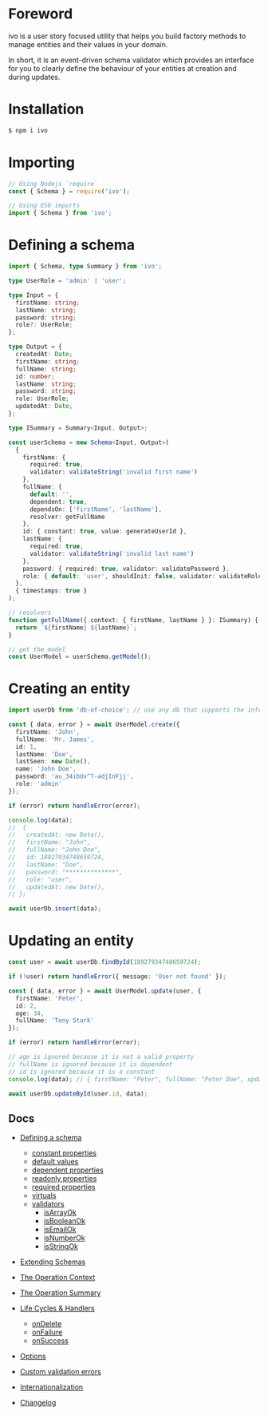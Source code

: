 # Foreword

ivo is a user story focused utility that helps you build factory methods to manage entities and their values in your domain.

In short, it is an event-driven schema validator which provides an interface for you to clearly define the behaviour of your entities at creation and during updates.

# Installation

```bash
$ npm i ivo
```

# Importing

```js
// Using Nodejs `require`
const { Schema } = require('ivo');

// Using ES6 imports
import { Schema } from 'ivo';
```

# Defining a schema

```ts
import { Schema, type Summary } from 'ivo';

type UserRole = 'admin' | 'user';

type Input = {
  firstName: string;
  lastName: string;
  password: string;
  role?: UserRole;
};

type Output = {
  createdAt: Date;
  firstName: string;
  fullName: string;
  id: number;
  lastName: string;
  password: string;
  role: UserRole;
  updatedAt: Date;
};

type ISummary = Summary<Input, Output>;

const userSchema = new Schema<Input, Output>(
  {
    firstName: {
      required: true,
      validator: validateString('invalid first name')
    },
    fullName: {
      default: '',
      dependent: true,
      dependsOn: ['firstName', 'lastName'],
      resolver: getFullName
    },
    id: { constant: true, value: generateUserId },
    lastName: {
      required: true,
      validator: validateString('invalid last name')
    },
    password: { required: true, validator: validatePassword },
    role: { default: 'user', shouldInit: false, validator: validateRole }
  },
  { timestamps: true }
);

// resolvers
function getFullName({ context: { firstName, lastName } }: ISummary) {
  return `${firstName} ${lastName}`;
}

// get the model
const UserModel = userSchema.getModel();
```

# Creating an entity

```ts
import userDb from 'db-of-choice'; // use any db that supports the information you are modelling

const { data, error } = await UserModel.create({
  firstName: 'John',
  fullName: 'Mr. James',
  id: 1,
  lastName: 'Doe',
  lastSeen: new Date(),
  name: 'John Doe',
  password: 'au_34ibUv^T-adjInFjj',
  role: 'admin'
});

if (error) return handleError(error);

console.log(data);
//  {
//   createdAt: new Date(),
//   firstName: "John",
//   fullName: "John Doe",
//   id: 18927934748659724,
//   lastName: "Doe",
//   password: "**************",
//   role: "user",
//   updatedAt: new Date(),
// };

await userDb.insert(data);
```

# Updating an entity

```ts
const user = await userDb.findById(18927934748659724);

if (!user) return handleError({ message: 'User not found' });

const { data, error } = await UserModel.update(user, {
  firstName: 'Peter',
  id: 2,
  age: 34,
  fullName: 'Tony Stark'
});

if (error) return handleError(error);

// age is ignored because it is not a valid property
// fullName is ignored because it is dependent
// id is ignored because it is a constant
console.log(data); // { firstName: "Peter", fullName: "Peter Doe", updatedAt: new Date() }

await userDb.updateById(user.id, data);
```

## Docs

- [Defining a schema](./docs/v0.0.1/index.md#defining-a-schema)
  - [constant properties](./docs/v0.0.1/definitions/constants.md#constant-properties)
  - [default values](./docs/v0.0.1/definitions/defaults.md#default-values)
  - [dependent properties](./docs/v0.0.1/definitions/dependents.md#dependent-properties)
  - [readonly properties](./docs/v0.0.1/definitions/readonly.md#readonly-properties)
  - [required properties](./docs/v0.0.1/definitions/required.md#required-properties)
  - [virtuals](./docs/v0.0.1/definitions/virtuals.md#virtual-properties)
  - [validators](./docs/v0.0.1/validators/index.md#validators)
    - [isArrayOk](./docs/v0.0.1/validators/isArrayOk.md)
    - [isBooleanOk](./docs/v0.0.1/validators/isBooleanOk.md)
    - [isEmailOk](./docs/v0.0.1/validators/isEmailOk.md)
    - [isNumberOk](./docs/v0.0.1/validators/isNumberOk.md)
    - [isStringOk](./docs/v0.0.1/validators/isStringOk.md)
- [Extending Schemas](./docs/v0.0.1/definitions/extend-schemas.md#extending-schemas)
- [The Operation Context](./docs/v0.0.1/life-cycles.md#the-operation-contextt)
- [The Operation Summary](./docs/v0.0.1/life-cycles.md#the-operation-summary)
- [Life Cycles & Handlers](./docs/v0.0.1/life-cycles.md#life-cycle-listeners)

  - [onDelete](./docs/v0.0.1/life-cycles.md#ondelete)
  - [onFailure](./docs/v0.0.1/life-cycles.md#onfailure)
  - [onSuccess](./docs/v0.0.1/life-cycles.md#onsuccess)

- [Options](./docs/v0.0.1/index.md#options)
- [Custom validation errors](./docs/v0.0.1/index.md#errortool)
- [Internationalization](./docs/v0.0.1/life-cycles.md#context-options)

- [Changelog](./docs/CHANGELOG.md#changelog)
